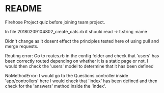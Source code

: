 # README

Firehose Project quiz before joining team project.

In file 20180209104802_create_cats.rb it should read -> t.string :name 

Didn't change as it dosent effect the principles tested here of using pull and merge requests.


Routing error:
Go to routes.rb in the config folder and check that 'users' has been correctly routed depending on whether it is a static page or not. I would then check the 'users' model to determine that it has been defined

NoMethodError:
I would go to the Questions controller inside 'app/controllers' here I would check that 'index' has been defined and then check for the 'answers' method inside the 'index'.
